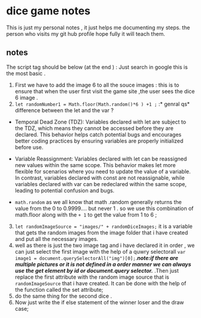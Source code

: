 # dice game notes

 This is just my personal notes , it just helps me documenting my steps. the person who visits my git hub profile hope fully it will teach them.

## notes

The script tag should be below (at the end ) : Just search in google this is the most basic .

1. First we have to add the image 6 to all the souce images : this is to ensure that when the user first visit the game site ,the user sees the dice 6 image .
2. ``` let randomNumber1 = Math.floor(Math.random()*6 ) +1 ; ``` :* genral qs* difference between the let and the var ?

* Temporal Dead Zone (TDZ): Variables declared with let are subject to the TDZ, which means they cannot be accessed before they are declared. This behavior helps catch potential bugs and encourages better coding practices by ensuring variables are properly initialized before use.

* Variable Reassignment: Variables declared with let can be reassigned new values within the same scope. This behavior makes let more flexible for scenarios where you need to update the value of a variable. In contrast, variables declared with const are not reassignable, while variables declared with var can be redeclared within the same scope, leading to potential confusion and bugs.
* ```math.random``` as we all know that math .random generally returns the value from the 0 to 0.9999.... but never 1 . so we use this combination of math.floor along with the ``` + 1 ``` to get the value from 1 to 6 ;

3. ```let randomImageSource = "images/" + randomDiceImages;``` it is a variable that gets the random images from the image folder that i have created and put all the necessary images.
4. well as there is just the two image tag and i have declared it in order , we can just select the first image with the help of a quwry selectorall ```var image1 = document.querySelectorAll("img")[0];```.***note:if there are multiple pictures or it is not defined in a order manner we can always use the get element by id  or document.query selector.***
.Then just replace the first attribute with the random image source that is ``` randomImageSource ``` that i have created. It can be done with the help of the function called the set attribute;
5. do the same thing for the second dice .
6. Now just write the if else statement of the winner loser and the draw case;

